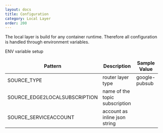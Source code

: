```yaml
---
layout: docs
title: Configuration
category: Local Layer
order: 200
---
```

The local layer is build for any container runtime. Therefore all configuration is handled through environment variables.

ENV variable setup

| Pattern | Description | Sample Value |
| ------- | ----------- | ------------ |
| SOURCE_TYPE | router layer type | google-pubsub |
| SOURCE_EDGE2LOCALSUBSCRIPTION | name of the topic subscription | |
| SOURCE_SERVICEACCOUNT | account as inline json string | |

<style>
td, th {
    border: 1px solid var(--secondary)
}
</style>